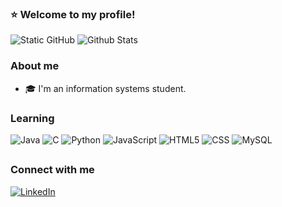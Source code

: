 ### ⭐ Welcome to my profile!

<img src="https://img.shields.io/static/v1?label=STATUS&message=LOADING&color=000000&style=for-the-badge&logo=GitHub" alt="Static GitHub">

<img src="https://github-readme-stats.vercel.app/api/top-langs/?username=barbara-pr&theme=dark&hide_border=false&include_all_commits=true&count_private=true&layout=compact" alt="Github Stats">

### About me

- 🎓 I'm an information systems student.

### Learning

![Java](https://img.shields.io/badge/-Java-333333?style=flat&logo=Java&logoColor=007396)
![C](https://img.shields.io/badge/-C-333333?style=flat&logo=C&logoColor=007396)
![Python](https://img.shields.io/badge/-Python-333333?style=flat&logo=Python&logoColor=007396)
![JavaScript](https://img.shields.io/badge/-JavaScript-333333?style=flat&logo=javascript)
![HTML5](https://img.shields.io/badge/-HTML5-333333?style=flat&logo=HTML5)
![CSS](https://img.shields.io/badge/-CSS-333333?style=flat&logo=CSS3&logoColor=1572B6)
![MySQL](https://img.shields.io/badge/-MySQL-333333?style=flat&logo=mysql)

##
### Connect with me 
<p align="left">
  <a href="https://www.linkedin.com/in/barbara-pr" target="_blank" title="LinkedIn">
  <img src="https://img.shields.io/badge/-Linkedin-0e76a8?style=flat-square&logo=Linkedin&logoColor=white&link=https://www.linkedin.com/in/barbara-pr" alt="LinkedIn"/></a>
</p>
